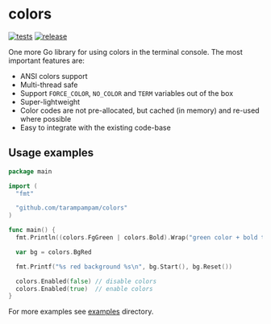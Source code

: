# colors

[![tests][badge_tests]][actions]
[![release][badge_release]][actions]

One more Go library for using colors in the terminal console. The most important features are:

- ANSI colors support
- Multi-thread safe
- Support `FORCE_COLOR`, `NO_COLOR` and `TERM` variables out of the box
- Super-lightweight
- Color codes are not pre-allocated, but cached (in memory) and re-used where possible
- Easy to integrate with the existing code-base

## Usage examples

```go
package main

import (
  "fmt"

  "github.com/tarampampam/colors"
)

func main() {
  fmt.Println((colors.FgGreen | colors.Bold).Wrap("green color + bold text"))

  var bg = colors.BgRed

  fmt.Printf("%s red background %s\n", bg.Start(), bg.Reset())

  colors.Enabled(false) // disable colors
  colors.Enabled(true)  // enable colors
}
```

For more examples see [examples](./examples) directory.

[badge_tests]:https://github.com/tarampampam/colors/actions/workflows/tests.yml/badge.svg
[badge_release]:https://github.com/tarampampam/colors/actions/workflows/release.yml/badge.svg
[actions]:https://github.com/tarampampam/colors/actions
